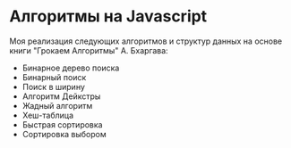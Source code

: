 # Алгоритмы на Javascript

Моя реализация следующих алгоритмов и структур данных на основе книги "Грокаем Алгоритмы" А. Бхаргава: 
* Бинарное дерево поиска
* Бинарный поиск
* Поиск в ширину
* Алгоритм Дейкстры
* Жадный алгоритм
* Хеш-таблица
* Быстрая сортировка
* Сортировка выбором
